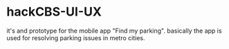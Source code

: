 # hackCBS-UI-UX
it's and prototype for the mobile app "Find my parking".
basically the app is used for resolving parking issues in metro cities. 
